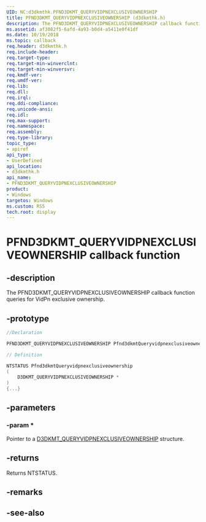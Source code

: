 ```yaml
---
UID: NC:d3dkmthk.PFND3DKMT_QUERYVIDPNEXCLUSIVEOWNERSHIP
title: PFND3DKMT_QUERYVIDPNEXCLUSIVEOWNERSHIP (d3dkmthk.h)
description: The PFND3DKMT_QUERYVIDPNEXCLUSIVEOWNERSHIP callback function queries for VidPn exclusive ownership.
ms.assetid: af3082f5-6afd-4a93-b0d4-a5411e0f41df
ms.date: 10/19/2018
ms.topic: callback
req.header: d3dkmthk.h
req.include-header:
req.target-type:
req.target-min-winverclnt:
req.target-min-winversvr:
req.kmdf-ver:
req.umdf-ver:
req.lib:
req.dll:
req.irql: 
req.ddi-compliance:
req.unicode-ansi:
req.idl:
req.max-support:
req.namespace:
req.assembly:
req.type-library: 
topic_type: 
- apiref
api_type: 
- UserDefined
api_location: 
- d3dkmthk.h
api_name: 
- PFND3DKMT_QUERYVIDPNEXCLUSIVEOWNERSHIP
product:
- Windows
targetos: Windows
ms.custom: RS5
tech.root: display
---
```


# PFND3DKMT_QUERYVIDPNEXCLUSIVEOWNERSHIP callback function

## -description

The PFND3DKMT_QUERYVIDPNEXCLUSIVEOWNERSHIP callback function queries for VidPn exclusive ownership.

## -prototype

```cpp
//Declaration

PFND3DKMT_QUERYVIDPNEXCLUSIVEOWNERSHIP Pfnd3dkmtQueryvidpnexclusiveownership; 

// Definition

NTSTATUS Pfnd3dkmtQueryvidpnexclusiveownership 
(
	D3DKMT_QUERYVIDPNEXCLUSIVEOWNERSHIP *
)
{...}

```

## -parameters

### -param * 

Pointer to a [D3DKMT_QUERYVIDPNEXCLUSIVEOWNERSHIP](ns-d3dkmthk-_d3dkmt_queryvidpnexclusiveownership.md) structure.

## -returns

Returns NTSTATUS.


## -remarks




## -see-also
